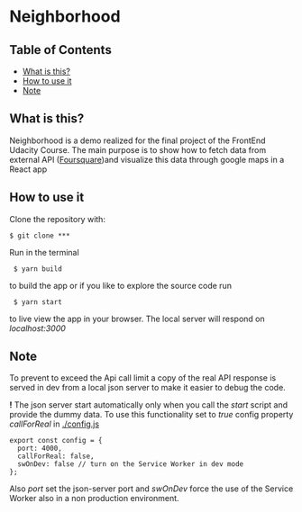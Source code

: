 # Neighborhood

## Table of Contents

- [What is this?](<What\ is\ this?>)
- [How to use it](<How\ to\ use\ it>)
- [Note](Note)

## What is this?

Neighborhood is a demo realized for the final project of the FrontEnd Udacity Course. The main purpose is to show how to fetch data from external API ([Foursquare](http:foursquare.com))and visualize this data through google maps in a React app


## How to use it

Clone the repository with:

```
$ git clone ***
```

Run in the terminal

```
 $ yarn build
```

to build the app or if you like to explore the source code run

```
 $ yarn start
```

to live view the app in your browser.
The local server will respond on _localhost:3000_

## Note

To prevent to exceed the Api call limit a copy of the real API response is served in dev from a local json server to make it easier to debug the code.

**!**  The json server start automatically only when you call the _start_ script and provide the dummy data. To use this functionality set to _true_  config property  _callForReal_ in [./config.js](./config.js)

```
export const config = {
  port: 4000,
  callForReal: false,
  swOnDev: false // turn on the Service Worker in dev mode
};

```

Also _port_ set the json-server port and _swOnDev_ force the use of the Service Worker also in a non production environment.
 





